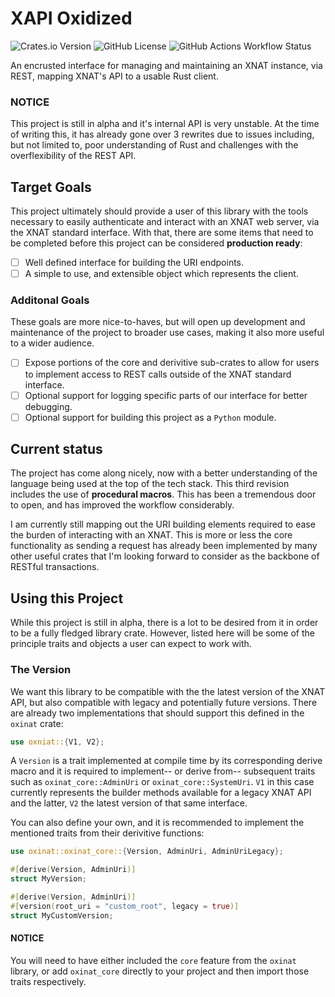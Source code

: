 # XAPI Oxidized #
![Crates.io Version](https://img.shields.io/crates/v/oxinat?style=for-the-badge)
![GitHub License](https://img.shields.io/github/license/WilkinsonK/xapi-oxidized?style=for-the-badge)
![GitHub Actions Workflow Status](https://img.shields.io/github/actions/workflow/status/WilkinsonK/xapi-oxidized/rust.yml?style=for-the-badge)

An encrusted interface for managing and maintaining an XNAT instance,
via REST, mapping XNAT's API to a usable Rust client.

### NOTICE ###
This project is still in alpha and it's internal API is very unstable.
At the time of writing this, it has already gone over 3 rewrites due
to issues including, but not limited to, poor understanding of Rust
and challenges with the overflexibility of the REST API.

## Target Goals ##
This project ultimately should provide a user of this library with the
tools necessary to easily authenticate and interact with an XNAT web
server, via the XNAT standard interface. With that, there are some
items that need to be completed before this project can be considered
**production ready**:

- [ ] Well defined interface for building the URI endpoints.
- [ ] A simple to use, and extensible object which represents the
      client.

### Additonal Goals ###
These goals are more nice-to-haves, but will open up development and
maintenance of the project to broader use cases, making it also more
useful to a wider audience.

- [ ] Expose portions of the core and derivitive sub-crates to allow
      for users to implement access to REST calls outside of the XNAT
      standard interface.
- [ ] Optional support for logging specific parts of our interface for
      better debugging.
- [ ] Optional support for building this project as a `Python` module.

## Current status ##
The project has come along nicely, now with a better understanding of
the language being used at the top of the tech stack. This third
revision includes the use of **procedural macros**. This has been a
tremendous door to open, and has improved the workflow considerably.

I am currently still mapping out the URI building elements required to
ease the burden of interacting with an XNAT. This is more or less the
core functionality as sending a request has already been implemented
by many other useful crates that I'm looking forward to consider as
the backbone of RESTful transactions.

## Using this Project ##
While this project is still in alpha, there is a lot to be desired
from it in order to be a fully fledged library crate. However, listed
here will be some of the principle traits and objects a user can
expect to work with.

### The Version ###
We want this library to be compatible with the the latest version of
the XNAT API, but also compatible with legacy and potentially future
versions. There are already two implementations that should support
this defined in the `oxinat` crate:

```rust
use oxniat::{V1, V2};
```

A `Version` is a trait implemented at compile time by its
corresponding derive macro and it is required to implement-- or derive
from-- subsequent traits such as `oxinat_core::AdminUri` or
`oxinat_core::SystemUri`. `V1` in this case currently represents the
builder methods available for a legacy XNAT API and the latter, `V2`
the latest version of that same interface.

You can also define your own, and it is recommended to implement the
mentioned traits from their derivitive functions:

```rust
use oxinat::oxinat_core::{Version, AdminUri, AdminUriLegacy};

#[derive(Version, AdminUri)]
struct MyVersion;

#[derive(Version, AdminUri)]
#[version(root_uri = "custom_root", legacy = true)]
struct MyCustomVersion;
```

#### NOTICE ####
You will need to have either included the `core` feature from the
`oxinat` library, or add `oxinat_core` directly to your project and
then import those traits respectively.
